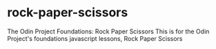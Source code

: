 # rock-paper-scissors
The Odin Project Foundations: Rock Paper Scissors
This is for the Odin Project's foundations javascript lessons, Rock Paper Scissors
